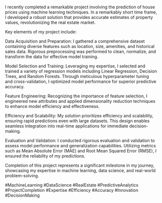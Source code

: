 I recently completed a remarkable project involving the prediction of house prices using machine learning techniques. In a remarkably short time frame, I developed a robust solution that provides accurate estimates of property values, revolutionizing the real estate market.

Key elements of my project include:

Data Acquisition and Preparation: I gathered a comprehensive dataset containing diverse features such as location, size, amenities, and historical sales data. Rigorous preprocessing was performed to clean, normalize, and transform the data for effective model training.

Model Selection and Training: Leveraging my expertise, I selected and trained a variety of regression models including Linear Regression, Decision Trees, and Random Forests. Through meticulous hyperparameter tuning and cross-validation, I optimized model performance for superior predictive accuracy.

Feature Engineering: Recognizing the importance of feature selection, I engineered new attributes and applied dimensionality reduction techniques to enhance model efficiency and effectiveness.

Efficiency and Scalability: My solution prioritizes efficiency and scalability, ensuring rapid predictions even with large datasets. This design enables seamless integration into real-time applications for immediate decision-making.

Evaluation and Validation: I conducted rigorous evaluation and validation to assess model performance and generalization capabilities. Utilizing metrics such as Mean Absolute Error (MAE) and Root Mean Squared Error (RMSE), I ensured the reliability of my predictions.

Completion of this project represents a significant milestone in my journey, showcasing my expertise in machine learning, data science, and real-world problem-solving.

#MachineLearning #DataScience #RealEstate #PredictiveAnalytics #ProjectCompletion #Expertise #Efficiency #Accuracy #Innovation #DecisionMaking
